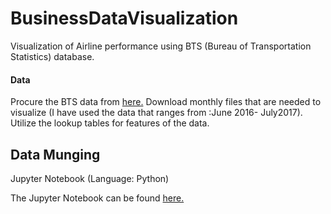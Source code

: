 # BusinessDataVisualization
Visualization of Airline performance using BTS (Bureau of Transportation Statistics) database.

#### Data 
Procure the BTS data from [here.](https://www.transtats.bts.gov/DL_SelectFields.asp?Table_ID=236&DB_Short_Name=On-Time)
Download monthly files that are needed to visualize (I have used the data that ranges from :June 2016- July2017). Utilize the lookup tables for features of the data. 

## Data Munging
Jupyter Notebook (Language: Python)

The Jupyter Notebook can be found [here.](https://github.com/pavannaik3009/BusinessDataVisualization/blob/master/DataMunging.ipynb)
